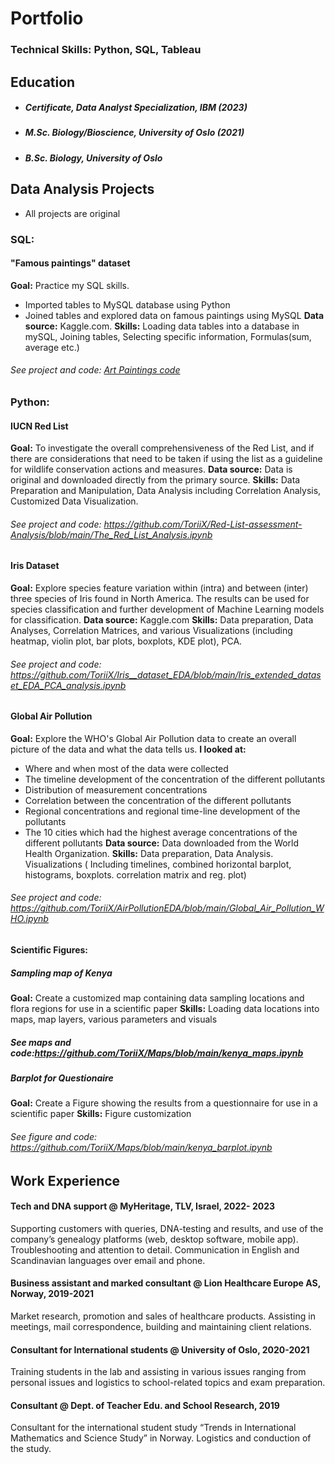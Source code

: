 # Portfolio 

### Technical Skills: Python, SQL, Tableau

## Education
- ##### Certificate, Data Analyst Specialization, IBM (2023)
- ##### M.Sc. Biology/Bioscience, University of Oslo (2021)
- ##### B.Sc. Biology, University of Oslo 
 


## Data Analysis Projects
- All projects are original

### SQL:
#### "Famous paintings" dataset 
**Goal:** Practice my SQL skills.
- Imported tables to MySQL database using Python
- Joined tables and explored data on famous paintings using MySQL
**Data source:** Kaggle.com.
**Skills:** Loading data tables into a database in mySQL, Joining tables, Selecting specific information, Formulas(sum, average etc.)
###### See project and code: [Art Paintings code](https://github.com/ToriiX/SQL-Art_Paintings)

### Python:
#### IUCN Red List  
**Goal:** To investigate the overall comprehensiveness of the Red List, and if there are considerations that need to be taken if using the list as a guideline for wildlife conservation actions and measures.
**Data source:** Data is original and downloaded directly from the primary source.
**Skills:** Data Preparation and Manipulation, Data Analysis including Correlation Analysis, Customized Data Visualization.
###### See project and code: https://github.com/ToriiX/Red-List-assessment-Analysis/blob/main/The_Red_List_Analysis.ipynb


#### Iris Dataset
**Goal:** Explore species feature variation within (intra) and between (inter) three species of Iris found in North America. The results can be used for species classification and further development of Machine Learning models for classification.
**Data source:** Kaggle.com
**Skills:**  Data preparation, Data Analyses, Correlation Matrices, and various Visualizations (including heatmap, violin plot, bar plots, boxplots, KDE plot), PCA.
###### See project and code: https://github.com/ToriiX/Iris__dataset_EDA/blob/main/Iris_extended_dataset_EDA_PCA_analysis.ipynb

#### Global Air Pollution
**Goal:** Explore the WHO's Global Air Pollution data to create an overall picture of the data and what the data tells us. 
**I looked at:**
- Where and when most of the data were collected
- The timeline development of the concentration of the different pollutants
- Distribution of measurement concentrations
- Correlation between the concentration of the different pollutants
- Regional concentrations and regional time-line development of the pollutants
- The 10 cities which had the highest average concentrations of the different pollutants
**Data source:** Data downloaded from the World Health Organization.
**Skills:** Data preparation, Data Analysis. Visualizations ( Including timelines, combined horizontal barplot, histograms, boxplots. correlation matrix and reg. plot)  
###### See project and code: https://github.com/ToriiX/AirPollutionEDA/blob/main/Global_Air_Pollution_WHO.ipynb

#### Scientific Figures:
##### Sampling map of Kenya
**Goal:** Create a customized map containing data sampling locations and flora regions for use in a scientific paper
**Skills:** Loading data locations into maps, map layers, various parameters and visuals 
##### See maps and code:https://github.com/ToriiX/Maps/blob/main/kenya_maps.ipynb

##### Barplot for Questionaire 
**Goal:** Create a Figure showing the results from a questionnaire for use in a scientific paper
**Skills:** Figure customization
###### See figure and code: https://github.com/ToriiX/Maps/blob/main/kenya_barplot.ipynb


## Work Experience

#### Tech and DNA support @ MyHeritage, TLV, Israel, 2022- 2023                                                                                                    
Supporting customers with queries, DNA-testing and results, and use of the company’s genealogy platforms (web, desktop software, mobile app). 
Troubleshooting and attention to detail. Communication in English and Scandinavian languages over email and phone.  

#### Business assistant and marked consultant @ Lion Healthcare Europe AS, Norway, 2019-2021                                                                      
Market research, promotion and sales of healthcare products. 
Assisting in meetings, mail correspondence, building and maintaining client relations. 

#### Consultant for International students @ University of Oslo, 2020-2021                                                                                
Training students in the lab and assisting in various issues ranging from personal issues and logistics to school-related topics and exam preparation. 
 
#### Consultant @ Dept. of Teacher Edu. and School Research, 2019
Consultant for the international student study “Trends in International Mathematics and Science Study” in Norway. Logistics and conduction of the study. 



